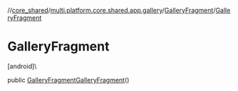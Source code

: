 //[core_shared](../../../index.md)/[multi.platform.core.shared.app.gallery](../index.md)/[GalleryFragment](index.md)/[GalleryFragment](-gallery-fragment.md)

# GalleryFragment

[android]\

public [GalleryFragment](index.md)[GalleryFragment](-gallery-fragment.md)()
